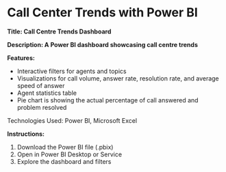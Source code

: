 # Call Center Trends with Power BI

**Title: Call Centre Trends Dashboard**

**Description: A Power BI dashboard showcasing call centre trends**

**Features:**

- Interactive filters for agents and topics
- Visualizations for call volume, answer rate, resolution rate, and average speed of answer
- Agent statistics table
- Pie chart is showing the actual percentage of call answered and problem resolved 

Technologies Used: Power BI, Microsoft Excel

**Instructions:**

1. Download the Power BI file (.pbix)
2. Open in Power BI Desktop or Service
3. Explore the dashboard and filters

